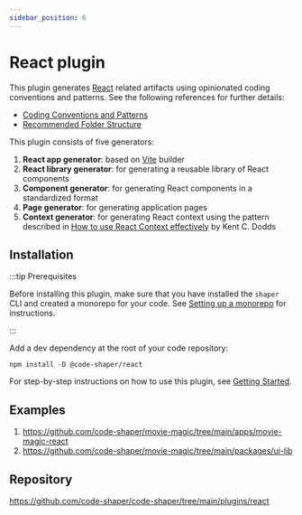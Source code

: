 ```yaml
---
sidebar_position: 6
---
```


# React plugin

This plugin generates [React](https://reactjs.org/) related artifacts using
opinionated coding conventions and patterns. See the following references for
further details:

- [Coding Conventions and Patterns](https://github.com/nareshbhatia/react-learning-resources/blob/main/docs/coding-conventions-and-patterns.md)
- [Recommended Folder Structure](https://github.com/nareshbhatia/react-learning-resources/blob/main/docs/folder-structure.md)

This plugin consists of five generators:

1. **React app generator**: based on [Vite](https://vitejs.dev/) builder
2. **React library generator**: for generating a reusable library of React
   components
3. **Component generator**: for generating React components in a standardized
   format
4. **Page generator**: for generating application pages
5. **Context generator**: for generating React context using the pattern
   described in
   [How to use React Context effectively](https://kentcdodds.com/blog/how-to-use-react-context-effectively)
   by Kent C. Dodds

## Installation

:::tip Prerequisites

Before installing this plugin, make sure that you have installed the `shaper`
CLI and created a monorepo for your code. See
[Setting up a monorepo](../getting-started/setting-up-a-monorepo.md) for
instructions.

:::

Add a dev dependency at the root of your code repository:

```shell
npm install -D @code-shaper/react
```

For step-by-step instructions on how to use this plugin, see
[Getting Started](../getting-started/overview.md).

## Examples

1. https://github.com/code-shaper/movie-magic/tree/main/apps/movie-magic-react
2. https://github.com/code-shaper/movie-magic/tree/main/packages/ui-lib

## Repository

https://github.com/code-shaper/code-shaper/tree/main/plugins/react
